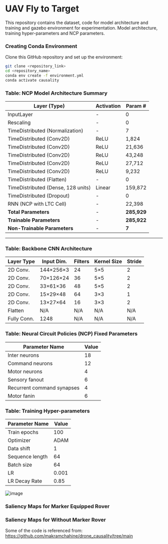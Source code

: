 # UAV Fly to Target 

This repository contains the dataset, code for model architecture and training and gazebo environment for experimentation. Model architecture, training hyper-parameters and NCP parameters.

### Creating Conda Environment
Clone this GitHub repository and set up the environment:

```bash
git clone <repository_link>
cd <repository_name>
conda env create -f environment.yml
conda activate causality
```


### Table: NCP Model Architecture Summary

| **Layer (Type)**                        | **Activation** | **Param #**  |
|------------------------------------------|--------------|--------------|
| InputLayer                               | -            | 0            |
| Rescaling                                | -            | 0            |
| TimeDistributed (Normalization)         | -            | 7            |
| TimeDistributed (Conv2D)                 | ReLU         | 1,824        |
| TimeDistributed (Conv2D)                 | ReLU         | 21,636       |
| TimeDistributed (Conv2D)                 | ReLU         | 43,248       |
| TimeDistributed (Conv2D)                 | ReLU         | 27,712       |
| TimeDistributed (Conv2D)                 | ReLU         | 9,232        |
| TimeDistributed (Flatten)                | -            | 0            |
| TimeDistributed (Dense, 128 units)       | Linear       | 159,872      |
| TimeDistributed (Dropout)                | -            | 0            |
| RNN (NCP with LTC Cell)                  | -            | 22,398       |
| **Total Parameters**                     | -            | **285,929**  |
| **Trainable Parameters**                 | -            | **285,922**  |
| **Non-Trainable Parameters**             | -            | **7**        |

---

### Table: Backbone CNN Architecture

| **Layer Type**  | **Input Dim.**  | **Filters** | **Kernel Size** | **Stride** |
|----------------|----------------|-------------|-----------------|------------|
| 2D Conv.      | 144×256×3       | 24          | 5×5             | 2          |
| 2D Conv.      | 70×126×24       | 36          | 5×5             | 2          |
| 2D Conv.      | 33×61×36        | 48          | 5×5             | 2          |
| 2D Conv.      | 15×29×48        | 64          | 3×3             | 1          |
| 2D Conv.      | 13×27×64        | 16          | 3×3             | 2          |
| Flatten       | N/A             | N/A         | N/A             | N/A        |
| Fully Conn.   | 1248            | N/A         | N/A             | N/A        |


### Table: Neural Circuit Policies (NCP) Fixed Parameters

| **Parameter Name**               | **Value** |
|----------------------------------|-----------|
| Inter neurons                   | 18        |
| Command neurons                 | 12        |
| Motor neurons                   | 4         |
| Sensory fanout                  | 6         |
| Recurrent command synapses      | 4         |
| Motor fanin                     | 6         |


### Table: Training Hyper-parameters

| **Parameter Name** | **Value** |
|-------------------|-----------|
| Train epochs     | 100       |
| Optimizer       | ADAM      |
| Data shift      | 1         |
| Sequence length | 64        |
| Batch size      | 64        |
| LR             | 0.001     |
| LR Decay Rate  | 0.85      |

![image](https://github.com/user-attachments/assets/d4cf0343-529e-4ff4-bcb2-7077a235e38a)

### Saliency Maps for Marker Equipped Rover

### Saliency Maps for Without Marker Rover

Some of the code is referenced from: https://github.com/makramchahine/drone_causality/tree/main
